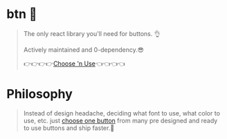 # btn 📱
> The only react library you'll need for buttons. 👌
>
> Actively maintained and 0-dependency.😎
>
>👉👉👉👉[Choose 'n Use](https://github.com/MediumSpringGreen/btn/tree/main/catalogue)👈👈👈👈

# Philosophy
> Instead of design headache, deciding what font to use, what color to use, etc. just [choose one button](https://github.com/MediumSpringGreen/btn/tree/main/catalogue) from many pre designed and ready to use buttons and ship faster.🚀
